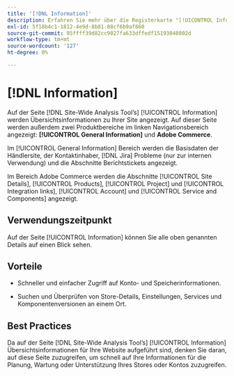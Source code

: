 ```yaml
---
title: '[!DNL Information]'
description: Erfahren Sie mehr über die Registerkarte "[!UICONTROL Information]" im  [!DNL Site-Wide Analysis Tool], wann sie verwendet werden sollte, ihre Vorteile und Best Practices.
exl-id: 5f18b4c1-1812-4e9d-8b81-88cf6b9af860
source-git-commit: 95ffff39d82cc9027fa633dffedf15193040802d
workflow-type: tm+mt
source-wordcount: '127'
ht-degree: 0%

---
```


# [!DNL Information]

Auf der Seite [!DNL Site-Wide Analysis Tool’s] [!UICONTROL Information] werden Übersichtsinformationen zu Ihrer Site angezeigt. Auf dieser Seite werden außerdem zwei Produktbereiche im linken Navigationsbereich angezeigt: **[!UICONTROL General Information]** und **Adobe Commerce**.

Im [!UICONTROL General Information] Bereich werden die Basisdaten der Händlersite, der Kontaktinhaber, [!DNL Jira] Probleme (nur zur internen Verwendung) und die Abschnitte Berichtstickets angezeigt.

Im Bereich Adobe Commerce werden die Abschnitte [!UICONTROL Site Details], [!UICONTROL Products], [!UICONTROL Project] und [!UICONTROL Integration links], [!UICONTROL Account] und [!UICONTROL Service and Components] angezeigt.

## Verwendungszeitpunkt

Auf der Seite [!UICONTROL Information] können Sie alle oben genannten Details auf einen Blick sehen.

## Vorteile

* Schneller und einfacher Zugriff auf Konto- und Speicherinformationen.

* Suchen und Überprüfen von Store-Details, Einstellungen, Services und Komponentenversionen an einem Ort.

## Best Practices

Da auf der Seite [!DNL Site-Wide Analysis Tool’s] [!UICONTROL Information] Übersichtsinformationen für Ihre Website aufgeführt sind, denken Sie daran, auf diese Seite zuzugreifen, um schnell auf Ihre Informationen für die Planung, Wartung oder Unterstützung Ihres Stores oder Kontos zuzugreifen.
